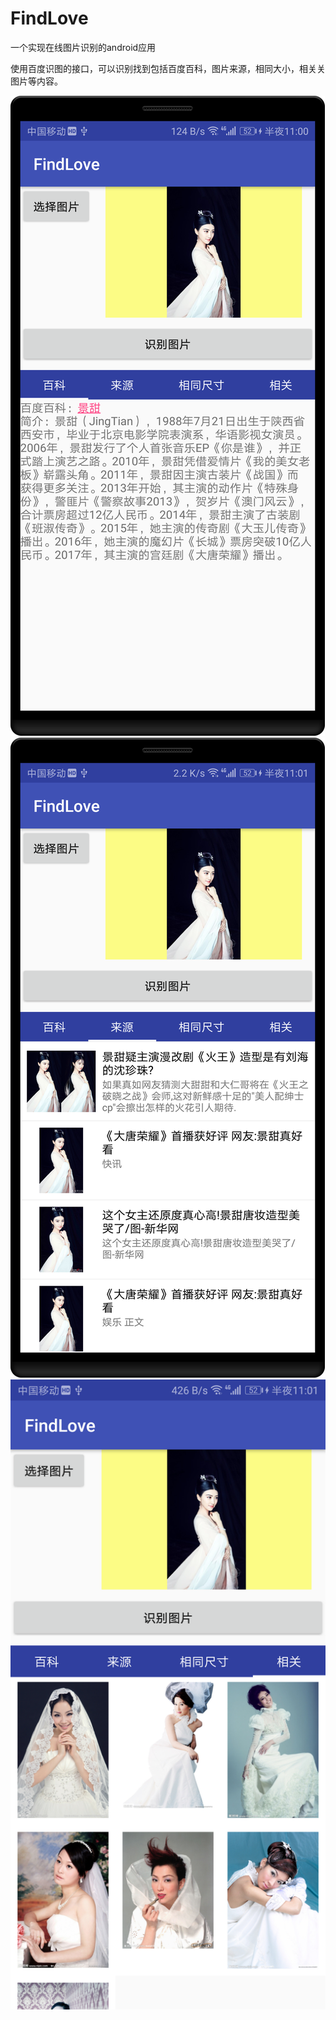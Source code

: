 # FindLove
一个实现在线图片识别的android应用

使用百度识图的接口，可以识别找到包括百度百科，图片来源，相同大小，相关关图片等内容。

![](https://github.com/gujianhesong/FindLove/blob/master/capture/device-2018-08-05-230104.png)
![](https://raw.githubusercontent.com/gujianhesong/FindLove/master/capture/device-2018-08-05-230117.png)
![](https://raw.githubusercontent.com/gujianhesong/FindLove/master/capture/device-2018-08-05-230149.png)